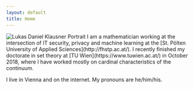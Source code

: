 ```yaml
---
layout: default
title: Home
---
```


<img class="ldk-portrait" src="/public/images/lukas-daniel-klausner-360w.jpg" srcset="/public/images/lukas-daniel-klausner-360w.jpg, /public/images/lukas-daniel-klausner-720w.jpg 2x" alt="Lukas Daniel Klausner Portrait" title="Photo: Alexander Gotter (alexandergotter.com)" />
I am a mathematician working at the intersection of IT security, privacy and machine learning at the [St. Pölten University of Applied Sciences](http://fhstp.ac.at/). I recently finished my doctorate in set theory at [TU Wien](https://www.tuwien.ac.at/) in October 2018, where I have worked mostly on cardinal characteristics of the continuum.

I live in Vienna and on the internet. My pronouns are he/him/his.
